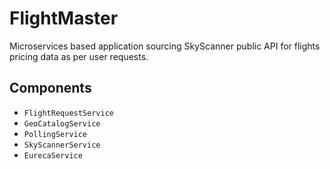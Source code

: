 # FlightMaster 

Microservices based application sourcing SkyScanner public API for flights pricing data as per user requests.

## Components
 - `FlightRequestService`
 - `GeoCatalogService`
 - `PollingService`
 - `SkyScannerService`
 - `EurecaService`